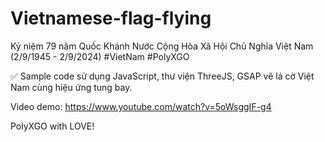 # Vietnamese-flag-flying
Kỷ niệm 79 năm Quốc Khánh Nước Cộng Hòa Xã Hội Chủ Nghĩa Việt Nam (2/9/1945 - 2/9/2024) #VietNam #PolyXGO  

✅ Sample code sử dụng JavaScript, thư viện ThreeJS, GSAP vẽ lá cờ Việt Nam cùng hiệu ứng tung bay.  

Video demo: https://www.youtube.com/watch?v=5oWsggIF-g4  

PolyXGO with LOVE!  
